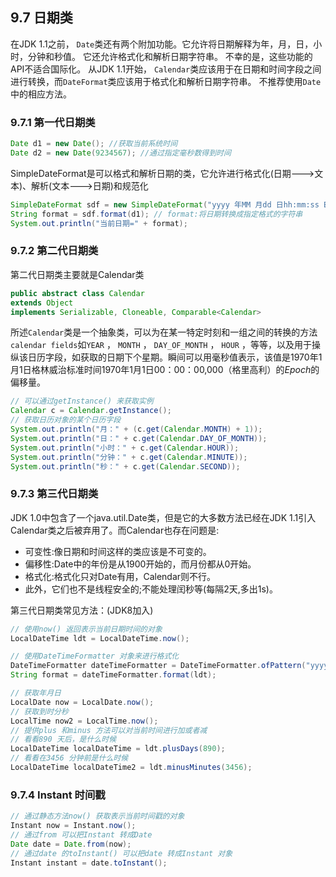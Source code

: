 ## 9.7 日期类

 在JDK 1.1之前， `Date`类还有两个附加功能。它允许将日期解释为年，月，日，小时，分钟和秒值。 它还允许格式化和解析日期字符串。 不幸的是，这些功能的API不适合国际化。 从JDK 1.1开始， `Calendar`类应该用于在日期和时间字段之间进行转换，而`DateFormat`类应该用于格式化和解析日期字符串。 不推荐使用`Date`中的相应方法。 

### 9.7.1 第一代日期类

~~~java
Date d1 = new Date(); //获取当前系统时间
Date d2 = new Date(9234567); //通过指定毫秒数得到时间
~~~

SimpleDateFormat是可以格式和解析日期的类，它允许进行格式化(日期--->文本)、解析(文本--->日期)和规范化

~~~java
SimpleDateFormat sdf = new SimpleDateFormat("yyyy 年MM 月dd 日hh:mm:ss E");
String format = sdf.format(d1); // format:将日期转换成指定格式的字符串
System.out.println("当前日期=" + format);
~~~

### 9.7.2 第二代日期类

第二代日期类主要就是Calendar类

~~~java
public abstract class Calendar
extends Object
implements Serializable, Cloneable, Comparable<Calendar>
~~~

所述`Calendar`类是一个抽象类，可以为在某一特定时刻和一组之间的转换的方法`calendar fields`如`YEAR` ， `MONTH` ， `DAY_OF_MONTH` ， `HOUR` ，等等，以及用于操纵该日历字段，如获取的日期下个星期。瞬间可以用毫秒值表示，该值是1970年1月1日格林威治标准时间1970年1月1日00：00：00,000（格里高利）的*Epoch*的偏移量。

~~~java
// 可以通过getInstance() 来获取实例
Calendar c = Calendar.getInstance(); 
// 获取日历对象的某个日历字段
System.out.println("月：" + (c.get(Calendar.MONTH) + 1));
System.out.println("日：" + c.get(Calendar.DAY_OF_MONTH));
System.out.println("小时：" + c.get(Calendar.HOUR));
System.out.println("分钟：" + c.get(Calendar.MINUTE));
System.out.println("秒：" + c.get(Calendar.SECOND));
~~~

### 9.7.3 第三代日期类

JDK 1.0中包含了一个java.util.Date类，但是它的大多数方法已经在JDK 1.1引入Calendar类之后被弃用了。而Calendar也存在问题是:

- 可变性:像日期和时间这样的类应该是不可变的。
- 偏移性:Date中的年份是从1900开始的，而月份都从0开始。
- 格式化:格式化只对Date有用，Calendar则不行。
- 此外，它们也不是线程安全的;不能处理闰秒等(每隔2天,多出1s)。

第三代日期类常见方法：(JDK8加入)

~~~java
// 使用now() 返回表示当前日期时间的对象
LocalDateTime ldt = LocalDateTime.now(); 

// 使用DateTimeFormatter 对象来进行格式化
DateTimeFormatter dateTimeFormatter = DateTimeFormatter.ofPattern("yyyy-MM-dd HH:mm:ss");
String format = dateTimeFormatter.format(ldt);

// 获取年月日
LocalDate now = LocalDate.now();
// 获取到时分秒
LocalTime now2 = LocalTime.now();
// 提供plus 和minus 方法可以对当前时间进行加或者减
// 看看890 天后，是什么时候
LocalDateTime localDateTime = ldt.plusDays(890);
// 看看在3456 分钟前是什么时候
LocalDateTime localDateTime2 = ldt.minusMinutes(3456);
~~~

### 9.7.4 Instant 时间戳

~~~java
// 通过静态方法now() 获取表示当前时间戳的对象
Instant now = Instant.now();
// 通过from 可以把Instant 转成Date
Date date = Date.from(now);
// 通过date 的toInstant() 可以把date 转成Instant 对象
Instant instant = date.toInstant();
~~~

